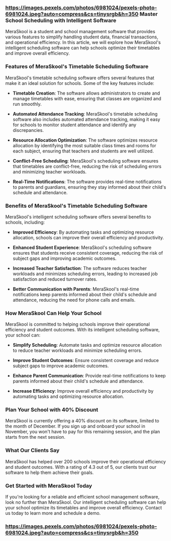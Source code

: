 ### https://images.pexels.com/photos/6981024/pexels-photo-6981024.jpeg?auto=compress&cs=tinysrgb&h=350 Master School Scheduling with Intelligent Software 

MeraSkool is a student and school management software that provides various features to simplify handling student data, financial transactions, and operational efficiency. In this article, we will explore how MeraSkool's intelligent scheduling software can help schools optimize their timetables and improve overall efficiency.

### Features of MeraSkool's Timetable Scheduling Software 

MeraSkool's timetable scheduling software offers several features that make it an ideal solution for schools. Some of the key features include:

*   **Timetable Creation**: The software allows administrators to create and manage timetables with ease, ensuring that classes are organized and run smoothly.

*   **Automated Attendance Tracking**: MeraSkool's timetable scheduling software also includes automated attendance tracking, making it easy for schools to monitor student attendance and identify any discrepancies.

*   **Resource Allocation Optimization**: The software optimizes resource allocation by identifying the most suitable class times and rooms for each subject, ensuring that teachers and students are well utilized.

*   **Conflict-Free Scheduling**: MeraSkool's scheduling software ensures that timetables are conflict-free, reducing the risk of scheduling errors and minimizing teacher workloads.

*   **Real-Time Notifications**: The software provides real-time notifications to parents and guardians, ensuring they stay informed about their child's schedule and attendance.

### Benefits of MeraSkool's Timetable Scheduling Software 

MeraSkool's intelligent scheduling software offers several benefits to schools, including:

*   **Improved Efficiency**: By automating tasks and optimizing resource allocation, schools can improve their overall efficiency and productivity.

*   **Enhanced Student Experience**: MeraSkool's scheduling software ensures that students receive consistent coverage, reducing the risk of subject gaps and improving academic outcomes.

*   **Increased Teacher Satisfaction**: The software reduces teacher workloads and minimizes scheduling errors, leading to increased job satisfaction and reduced turnover rates.

*   **Better Communication with Parents**: MeraSkool's real-time notifications keep parents informed about their child's schedule and attendance, reducing the need for phone calls and emails.

### How MeraSkool Can Help Your School 

MeraSkool is committed to helping schools improve their operational efficiency and student outcomes. With its intelligent scheduling software, your school can:

*   **Simplify Scheduling**: Automate tasks and optimize resource allocation to reduce teacher workloads and minimize scheduling errors.

*   **Improve Student Outcomes**: Ensure consistent coverage and reduce subject gaps to improve academic outcomes.

*   **Enhance Parent Communication**: Provide real-time notifications to keep parents informed about their child's schedule and attendance.

*   **Increase Efficiency**: Improve overall efficiency and productivity by automating tasks and optimizing resource allocation.

### Plan Your School with 40% Discount 

MeraSkool is currently offering a 40% discount on its software, limited to the month of December. If you sign up and onboard your school in November, you won't have to pay for this remaining session, and the plan starts from the next session.

### What Our Clients Say 

MeraSkool has helped over 200 schools improve their operational efficiency and student outcomes. With a rating of 4.3 out of 5, our clients trust our software to help them achieve their goals.

### Get Started with MeraSkool Today 

If you're looking for a reliable and efficient school management software, look no further than MeraSkool. Our intelligent scheduling software can help your school optimize its timetables and improve overall efficiency. Contact us today to learn more and schedule a demo.

### https://images.pexels.com/photos/6981024/pexels-photo-6981024.jpeg?auto=compress&cs=tinysrgb&h=350